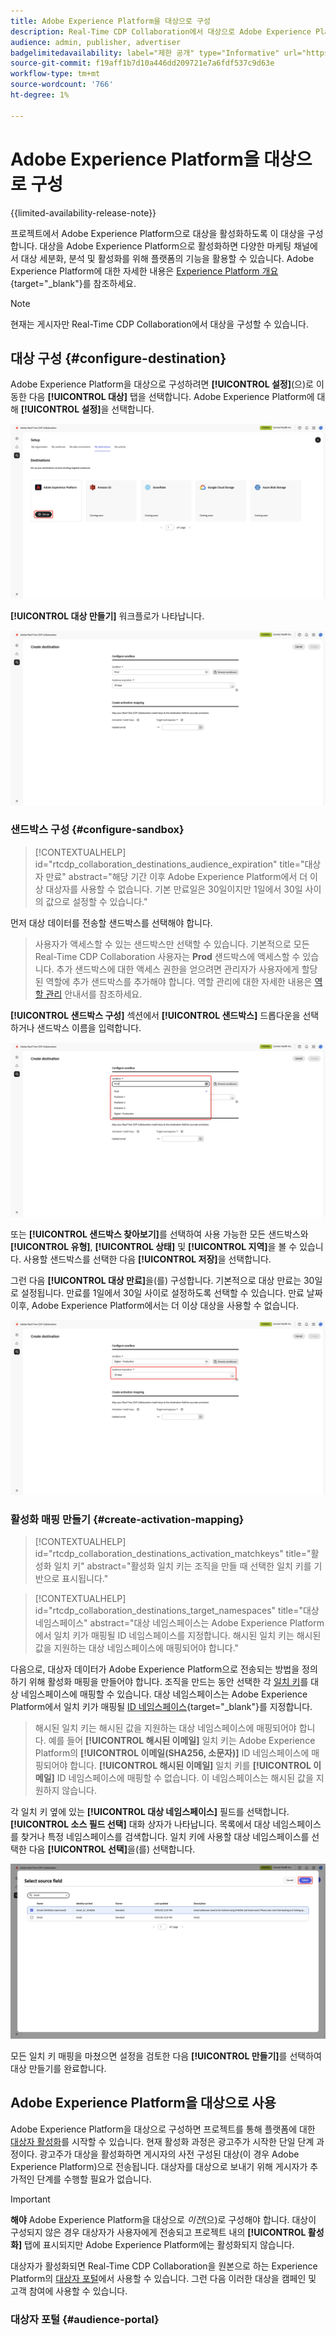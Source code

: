 ```yaml
---
title: Adobe Experience Platform을 대상으로 구성
description: Real-Time CDP Collaboration에서 대상으로 Adobe Experience Platform을 구성하고 관리하는 방법에 대해 알아봅니다.
audience: admin, publisher, advertiser
badgelimitedavailability: label="제한 공개" type="Informative" url="https://helpx.adobe.com/kr/legal/product-descriptions/real-time-customer-data-platform-collaboration.html newtab=true"
source-git-commit: f19aff1b7d10a446dd209721e7a6fdf537c9d63e
workflow-type: tm+mt
source-wordcount: '766'
ht-degree: 1%

---
```


# Adobe Experience Platform을 대상으로 구성

{{limited-availability-release-note}}

프로젝트에서 Adobe Experience Platform으로 대상을 활성화하도록 이 대상을 구성합니다. 대상을 Adobe Experience Platform으로 활성화하면 다양한 마케팅 채널에서 대상 세분화, 분석 및 활성화를 위해 플랫폼의 기능을 활용할 수 있습니다. Adobe Experience Platform에 대한 자세한 내용은 [Experience Platform 개요](https://experienceleague.adobe.com/ko/docs/experience-platform/landing/home){target="_blank"}를 참조하세요.

>[!NOTE]
>
>현재는 게시자만 Real-Time CDP Collaboration에서 대상을 구성할 수 있습니다.

## 대상 구성 {#configure-destination}

Adobe Experience Platform을 대상으로 구성하려면 **[!UICONTROL 설정]**(으)로 이동한 다음 **[!UICONTROL 대상]** 탭을 선택합니다. Adobe Experience Platform에 대해 **[!UICONTROL 설정]**&#x200B;을 선택합니다.

![Adobe Experience Platform 대상에 대해 [설정] 옵션이 강조 표시된 내 대상 작업 영역입니다.](/help/assets/destinations/adobe-experience-platform/setup-aep.png)

**[!UICONTROL 대상 만들기]** 워크플로가 나타납니다.

![Adobe Experience Platform에 대한 대상 워크플로우를 만듭니다.](/help/assets/destinations/adobe-experience-platform/create-destination.png)

### 샌드박스 구성 {#configure-sandbox}

>[!CONTEXTUALHELP]
>id="rtcdp_collaboration_destinations_audience_expiration"
>title="대상자 만료"
>abstract="해당 기간 이후 Adobe Experience Platform에서 더 이상 대상자를 사용할 수 없습니다. 기본 만료일은 30일이지만 1일에서 30일 사이의 값으로 설정할 수 있습니다."

먼저 대상 데이터를 전송할 샌드박스를 선택해야 합니다.

>
>
>사용자가 액세스할 수 있는 샌드박스만 선택할 수 있습니다. 기본적으로 모든 Real-Time CDP Collaboration 사용자는 **Prod** 샌드박스에 액세스할 수 있습니다. 추가 샌드박스에 대한 액세스 권한을 얻으려면 관리자가 사용자에게 할당된 역할에 추가 샌드박스를 추가해야 합니다. 역할 관리에 대한 자세한 내용은 [역할 관리](../permissions/manage-roles.md) 안내서를 참조하세요.

**[!UICONTROL 샌드박스 구성]** 섹션에서 **[!UICONTROL 샌드박스]** 드롭다운을 선택하거나 샌드박스 이름을 입력합니다.

![대상 만들기 워크플로에서 강조 표시된 샌드박스 드롭다운입니다.](/help/assets/destinations/adobe-experience-platform/select-sandbox.png)

또는 **[!UICONTROL 샌드박스 찾아보기]**&#x200B;를 선택하여 사용 가능한 모든 샌드박스와 **[!UICONTROL 유형]**, **[!UICONTROL 상태]** 및 **[!UICONTROL 지역]**&#x200B;을 볼 수 있습니다. 사용할 샌드박스를 선택한 다음 **[!UICONTROL 저장]**&#x200B;을 선택합니다.

그런 다음 **[!UICONTROL 대상 만료]**&#x200B;을(를) 구성합니다. 기본적으로 대상 만료는 30일로 설정됩니다. 만료를 1일에서 30일 사이로 설정하도록 선택할 수 있습니다. 만료 날짜 이후, Adobe Experience Platform에서는 더 이상 대상을 사용할 수 없습니다.

![대상 만들기 워크플로에서 강조 표시된 대상 만료 섹션입니다.](/help/assets/destinations/adobe-experience-platform/audience-expiration.png)

### 활성화 매핑 만들기 {#create-activation-mapping}

>[!CONTEXTUALHELP]
>id="rtcdp_collaboration_destinations_activation_matchkeys"
>title="활성화 일치 키"
>abstract="활성화 일치 키는 조직을 만들 때 선택한 일치 키를 기반으로 표시됩니다."

>[!CONTEXTUALHELP]
>id="rtcdp_collaboration_destinations_target_namespaces"
>title="대상 네임스페이스"
>abstract="대상 네임스페이스는 Adobe Experience Platform에서 일치 키가 매핑될 ID 네임스페이스를 지정합니다. 해시된 일치 키는 해시된 값을 지원하는 대상 네임스페이스에 매핑되어야 합니다."

다음으로, 대상자 데이터가 Adobe Experience Platform으로 전송되는 방법을 정의하기 위해 활성화 매핑을 만들어야 합니다. 조직을 만드는 동안 선택한 각 [일치 키](../setup/onboard-organization.md#set-up-match-keys)를 대상 네임스페이스에 매핑할 수 있습니다. 대상 네임스페이스는 Adobe Experience Platform에서 일치 키가 매핑될 [ID 네임스페이스](https://experienceleague.adobe.com/ko/docs/experience-platform/identity/features/namespaces#standard){target="_blank"}를 지정합니다.

>
>
>해시된 일치 키는 해시된 값을 지원하는 대상 네임스페이스에 매핑되어야 합니다. 예를 들어 **[!UICONTROL 해시된 이메일]** 일치 키는 Adobe Experience Platform의 **[!UICONTROL 이메일(SHA256, 소문자)]** ID 네임스페이스에 매핑되어야 합니다. **[!UICONTROL 해시된 이메일]** 일치 키를 **[!UICONTROL 이메일]** ID 네임스페이스에 매핑할 수 없습니다. 이 네임스페이스는 해시된 값을 지원하지 않습니다.

각 일치 키 옆에 있는 **[!UICONTROL 대상 네임스페이스]** 필드를 선택합니다. **[!UICONTROL 소스 필드 선택]** 대화 상자가 나타납니다. 목록에서 대상 네임스페이스를 찾거나 특정 네임스페이스를 검색합니다. 일치 키에 사용할 대상 네임스페이스를 선택한 다음 **[!UICONTROL 선택]**&#x200B;을(를) 선택합니다.

![선택 옵션이 강조 표시된 원본 필드 선택 대화 상자..](/help/assets/destinations/adobe-experience-platform/select-target-namespace.png)

모든 일치 키 매핑을 마쳤으면 설정을 검토한 다음 **[!UICONTROL 만들기]**&#x200B;를 선택하여 대상 만들기를 완료합니다.

## Adobe Experience Platform을 대상으로 사용

Adobe Experience Platform을 대상으로 구성하면 프로젝트를 통해 플랫폼에 대한 [대상자 활성화](../collaborate/activate.md)를 시작할 수 있습니다. 현재 활성화 과정은 광고주가 시작한 단일 단계 과정이다. 광고주가 대상을 활성화하면 게시자의 사전 구성된 대상(이 경우 Adobe Experience Platform)으로 전송됩니다. 대상자를 대상으로 보내기 위해 게시자가 추가적인 단계를 수행할 필요가 없습니다.

>[!IMPORTANT]
>
>**해야** Adobe Experience Platform을 대상으로 *이전*(으)로 구성해야 합니다. 대상이 구성되지 않은 경우 대상자가 사용자에게 전송되고 프로젝트 내의 **[!UICONTROL 활성화]** 탭에 표시되지만 Adobe Experience Platform에는 활성화되지 않습니다.

대상자가 활성화되면 Real-Time CDP Collaboration을 원본으로 하는 Experience Platform의 [대상자 포털](#audience-portal)에서 사용할 수 있습니다.  그런 다음 이러한 대상을 캠페인 및 고객 참여에 사용할 수 있습니다.

### 대상자 포털 {#audience-portal}
